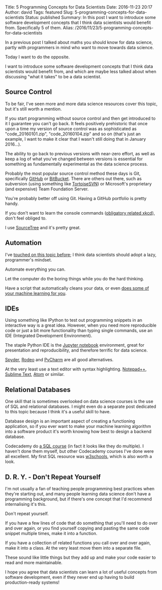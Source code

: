 Title: 5 Programming Concepts for Data Scientists
Date: 2016-11-23 20:17
Author: david
Tags: featured
Slug: 5-programming-concepts-for-data-scientists
Status: published
Summary: In this post I want to introduce some software development concepts that I think data scientists would benefit from. Specifically 5 of them.
Alias: /2016/11/23/5-programming-concepts-for-data-scientists

In a previous post I talked about maths you should know for data
science, partly with programmers in mind who want to move towards data
science.

Today I want to do the opposite.

I want to introduce some software development concepts that I think data
scientists would benefit from, and which are maybe less talked about
when discussing "what it takes" to be a data scientist.

## Source Control

To be fair, I've seen more and more data science resources cover this
topic, but it's still worth a mention.

If you start programming without source control and then get introduced
to it I guarantee you can't go back. It feels positively prehistoric
that once upon a time my version of source control was as sophisticated
as "code\_20160101.zip", "code\_20160104.zip" and so on (that's just an
example, I want to make it clear that I wasn't still doing that in
January 2016...).

The ability to go back to previous versions with near-zero effort, as
well as keep a log of what you've changed between versions is essential
for something as fundamentally experimental as the data science process.

Probably the most popular source control method these days is Git,
specifically [GitHub](https://github.com/) or
[BitBucket](https://bitbucket.org/). There are others out there, such as
subversion (using something like
[TortoiseSVN](https://tortoisesvn.net/)) or Microsoft's proprietary (and
expensive) Team Foundation Server.

You're probably better off using Git. Having a GitHub portfolio is
pretty handy.

If you don't want to learn the console commands ([obligatory related xkcd](https://xkcd.com/1597/)), don't feel obliged to.

I use [SourceTree](https://www.sourcetreeapp.com/) and it's pretty great.

## Automation

I've [touched on this topic before](/blog/turning-jupyter-notebooks-into-reusable-scripts/);
I think data scientists should adopt a lazy, programmer's mindset.

Automate everything you can.

Let the computer do the boring things while you do the hard thinking.

Have a script that automatically cleans your data, or even [does some of your machine learning for you](https://github.com/rhiever/tpot).

## IDEs

Using something like IPython to test out programming snippets in an
interactive way is a great idea. However, when you need more
reproducible code or just a bit more functionality than typing single
commands, use an IDE (Integrated Development Environment).

The staple Python IDE is the [Jupyter notebook](http://jupyter.org)
environment, great for presentation and reproducibility, and therefore
terrific for data science.

[Spyder](https://pythonhosted.org/spyder/),
[Rodeo](https://www.yhat.com/products/rodeo) and
[PyCharm](https://www.jetbrains.com/pycharm/) are all good alternatives.

At the very least use a text editor with syntax highlighting.
[Notepad++](https://notepad-plus-plus.org/), [Sublime Text](https://www.sublimetext.com/), [Atom](https://atom.io/) or similar.


## Relational Databases

One skill that is sometimes overlooked on data science courses is the
use of SQL and relational databases. I might even do a separate post
dedicated to this topic because I think it's a useful skill to have.

Database design is an important aspect of creating a functioning
application, so if you ever want to make your machine learning algorithm
into a software product it's worth knowing how best to design a backend
database.

Codecademy do [a SQL course](https://www.codecademy.com/learn/learn-sql)
(in fact it looks like they do multiple). I haven't done them myself,
but other Codecademy courses I've done were all excellent. My first SQL
resource was [w3schools](http://www.w3schools.com/sql/), which is also
worth a look.


## D. R. Y. - Don't Repeat Yourself

I'm not usually a fan of teaching people programming best practices when
they're starting out, and many people learning data science don't have a
programming background, but if there's one concept that I'd recommend
internalising it's this.

Don't repeat yourself.

If you have a few lines of code that do something that you'll need to do
over and over again, or you find yourself copying and pasting the same
code snippet multiple times, make it into a function.

If you have a collection of related functions you call over and over
again, make it into a class. At the very least move them into a separate
file.

These sound like little things but they add up and make your code easier
to read and more maintainable.

I hope you agree that data scientists can learn a lot of useful concepts
from software development, even if they never end up having to build
production-ready systems!
